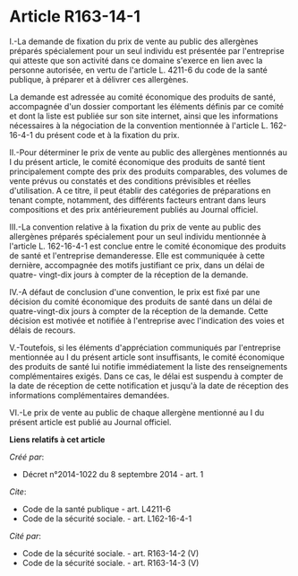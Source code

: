 # Article R163-14-1

I.-La demande de fixation du prix de vente au public des allergènes préparés spécialement pour un seul individu est présentée
par l'entreprise qui atteste que son activité dans ce domaine s'exerce en lien avec la personne autorisée, en vertu de
l'article L. 4211-6 du code de la santé publique, à préparer et à délivrer ces allergènes. 

La demande est adressée au comité économique des produits de santé, accompagnée d'un dossier comportant les éléments définis
par ce comité et dont la liste est publiée sur son site internet, ainsi que les informations nécessaires à la négociation de
la convention mentionnée à l'article L. 162-16-4-1 du présent code et à la fixation du prix. 

II.-Pour déterminer le prix de vente au public des allergènes mentionnés au I du présent article, le comité économique des
produits de santé tient principalement compte des prix des produits comparables, des volumes de vente prévus ou constatés et
des conditions prévisibles et réelles d'utilisation. A ce titre, il peut établir des catégories de préparations en tenant
compte, notamment, des différents facteurs entrant dans leurs compositions et des prix antérieurement publiés au Journal
officiel. 

III.-La convention relative à la fixation du prix de vente au public des allergènes préparés spécialement pour un seul
individu mentionnée à l'article L. 162-16-4-1 est conclue entre le comité économique des produits de santé et l'entreprise
demanderesse. Elle est communiquée à cette dernière, accompagnée des motifs justifiant ce prix, dans un délai de quatre-
vingt-dix jours à compter de la réception de la demande. 

IV.-A défaut de conclusion d'une convention, le prix est fixé par une décision du comité économique des produits de santé
dans un délai de quatre-vingt-dix jours à compter de la réception de la demande. Cette décision est motivée et notifiée à
l'entreprise avec l'indication des voies et délais de recours. 

V.-Toutefois, si les éléments d'appréciation communiqués par l'entreprise mentionnée au I du présent article sont
insuffisants, le comité économique des produits de santé lui notifie immédiatement la liste des renseignements
complémentaires exigés. Dans ce cas, le délai est suspendu à compter de la date de réception de cette notification et jusqu'à
la date de réception des informations complémentaires demandées. 

VI.-Le prix de vente au public de chaque allergène mentionné au I du présent article est publié au Journal officiel.

**Liens relatifs à cet article**

_Créé par_:

  - Décret n°2014-1022 du 8 septembre 2014 - art. 1

_Cite_:

  - Code de la santé publique - art. L4211-6
  - Code de la sécurité sociale. - art. L162-16-4-1

_Cité par_:

  - Code de la sécurité sociale. - art. R163-14-2 (V)
  - Code de la sécurité sociale. - art. R163-14-3 (V)
